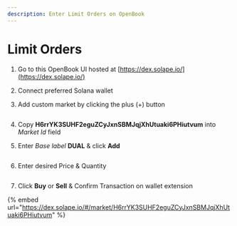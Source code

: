 ```yaml
---
description: Enter Limit Orders on OpenBook
---
```


# Limit Orders

1. Go to this OpenBook UI hosted at [https://dex.solape.io/](https://dex.solape.io/)
2. Connect preferred Solana wallet
3.  Add custom market by clicking the plus (+) button

    <figure><img src="https://lh5.googleusercontent.com/iUI0iJQhqI_3Or_eb48BSvl67lzssMuWG_Lkbj2LpQ4AHWdbDYDnMTi0e8qjAOUTItTbQ9JvhE9V1X85-jSWLgxGqO5G77YV-h3fQza1ngy2Z1e1qZkj6S0-fLKfDo1-2MtvY-vVBw4TI-Jvbi1xgsM" alt=""><figcaption></figcaption></figure>
4. Copy **H6rrYK3SUHF2eguZCyJxnSBMJqjXhUtuaki6PHiutvum** into _Market Id_ field
5.  Enter _Base label_ **DUAL** & click **Add**

    <figure><img src="https://lh5.googleusercontent.com/bMwhCC4YjdWEshcmlYuHbyhSBqo2g3-CUykmhZJbbIZiHYR5fVSBdjHrUD0GGo-w_AKIbzr4H05HN30DBHdDw-bjicOqWrzRCX2hH7ezpbz1AIleb57y38VecXUIEyG8xWQlGsS9rUWNIJsr1lcu51k" alt=""><figcaption></figcaption></figure>
6.  Enter desired Price & Quantity

    <figure><img src="https://lh4.googleusercontent.com/YNhZrpdmokfq3lISoIhq0_sX0_-L4p1uwa1TG9uhmWcIVbnVl8aluK_EqVtrnNlvJLJrdQZUxTVUBkIymA_LDSlamEW_3tVc-YZSPZCrA3q-zKt2E6sFfXR2RH35nO1RZizBL9vyr5mTknB9nhr4VOU" alt=""><figcaption></figcaption></figure>
7. Click **Buy** or **Sell** & Confirm Transaction on wallet extension

{% embed url="https://dex.solape.io/#/market/H6rrYK3SUHF2eguZCyJxnSBMJqjXhUtuaki6PHiutvum" %}
